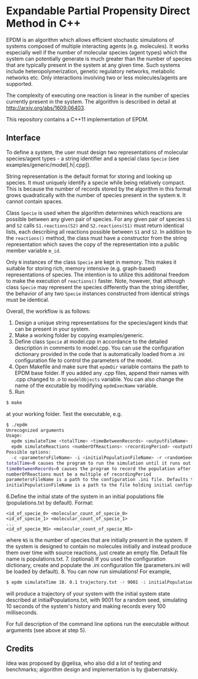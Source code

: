 Expandable Partial Propensity Direct Method in C++
==================================================
EPDM is an algorithm which allows efficient stochastic simulations of 
systems composed of multiple interacting agents (e.g. molecules). 
It works especially well if the number of molecular species (agent 
types) which the system can potentially generate is much greater than 
the number of species that are typically present in the system at any 
given time. Such systems include heteropolymerization, genetic 
regulatory networks, metabolic networks etc. Only interactions 
involving two or less molecules/agents are supported.

The complexity of executing one reaction is linear in the number of 
species currently present in the system. The algorithm is described 
in detail at http://arxiv.org/abs/1609.06403.

This repository contains a C++11 implementation of EPDM.

Interface
---------
To define a system, the user must design two representations of 
molecular species/agent types - a string identifier and a special 
class `Specie` (see examples/generic/model[.h|.cpp]).

String representation is the default format for storing and looking 
up species. It must uniquely identify a specie while being 
relatively compact. This is because the number of records stored by 
the algorithm in this format grows quadratically with the number of 
species present in the system `N`. It cannot contain spaces.

Class `Specie` is used when the algorithm determines which reactions 
are possible between any given pair of species. For any given pair of 
species `S1` and `S2` calls `S1.reactions(S2)` and `S2.reactions(S1)` 
must return identical lists, each describing all reactions possible 
between `S1` and `S2`. In addition to the `reactions()` method, the 
class must have a constructor from the string representation which 
saves the copy of the representation into a public member variable 
`m_id`.

Only `N` instances of the class `Specie` are kept in memory. This 
makes it suitable for storing rich, memory intensive (e.g. 
graph-based) representations of species. The intention is to utilize 
this additonal freedom to make the execution of `reactions()` faster. 
Note, however, that although class `Specie` may represent the species 
differently than the string identifier, the behavior of any two 
`Specie` instances constructed from identical strings must be 
identical.

Overall, the workflow is as follows:
1. Design a unique string representations for the species/agent kinds 
that can be present in your system.
2. Make a working folder by copying examples/generic.
3. Define class `Specie` at model.cpp in accordance to the detailed 
description in comments to model.cpp. You can use the configuration 
dictionary provided in the code that is automatically loaded from 
a .ini configuration file to control the parameters of the model.
4. Open Makefile and make sure that `epdmDir` variable contains the 
path to EPDM base folder. If you added any .cpp files, append their 
names with .cpp changed to .o to `modelObjects` variable. You can 
also change the name of the excutable by modifying `epdmExecName` 
variable.
5. Run
```bash
$ make
```
at your working folder. Test the executable, e.g.
```bash
$ ./epdm 
Unrecognized arguments
Usage:
  epdm simulateTime <totalTime> <timeBetweenRecords> <outputFileName> [<options>]
  epdm simulateReactions <numberOfReactions> <recordingPeriod> <outputFileName> [<options>]
Possible options:
  -c <parametersFileName> -i <initialPopulationFileName> -r <randomSeed>
totalTime=0 causes the program to run the simulation until it runs out of possible reactions or indefinitely
timeBetweenRecords=0 causes the program to record the population after every reaction
numberOfReactions must be a multiple of recordingPeriod
parametersFileName is a path to the configuration .ini file. Defaults to parameters.ini
initialPopulationFileName is a path to the file holding initial configurations. Defaults to populations.txt
```
6.Define the initial state of the system in an initial populations 
file (populations.txt by default). Format:
```
<id_of_specie_0> <molecular_count_of_specie_0>
<id_of_specie_1> <molecular_count_of_specie_1>
...
<id_of_specie_NS> <molecular_count_of_specie_NS>
```
where `NS` is the number of species that are initially present in the 
system. If the system is designed to contain no molecules initially 
and instead produce them over time with source reactions, just create 
an empty file. Default file name is populations.txt.
7. (optional) If you used the configuration dictionary, create and populate 
the .ini configuration file (parameters.ini will be loaded by default).
8. You can now run simulations! For example,
```bash
$ epdm simulateTime 10. 0.1 trajectory.txt -r 9001 -i initialPopulations.txt
```
will produce a trajectory of your system with the initial system 
state described at initialPopulations.txt, with 9001 for a random 
seed, simulating 10 seconds of the system's history and making 
records every 100 milliseconds.

For full description of the command line options run the executable 
without arguments (see above at step 5).

Credits
-------
Idea was proposed by @gelisa, who also did a lot of testing and 
benchmarks; algorithm design and implementation is by @abernatskiy.
